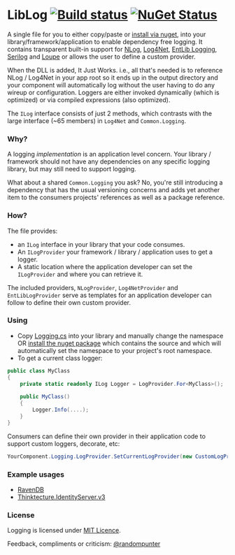 # LibLog [![Build status](https://ci.appveyor.com/api/projects/status/4v136j3od783udpa?svg=true)](https://ci.appveyor.com/project/damianh/liblog) [![NuGet Status](http://img.shields.io/nuget/v/LibLog.svg?style=flat)](https://www.nuget.org/packages/LibLog/)

A single file for you to either copy/paste or [install via nuget][0], into your library/framework/application to enable dependency free logging. It contains transparent built-in support for [NLog][3], [Log4Net][4], [EntLib Logging][5], [Serilog][9] and [Loupe][10] or allows the user to define a custom provider. 

When the DLL is added, It Just Works. i.e., all that's needed is to reference NLog / Log4Net in your app root so it ends up in the output directory and your component will automatically log without the user having to do any wireup or configuration. Loggers are either invoked dynamically (which is optimized) or via compiled expressions (also optimized).

The `ILog` interface consists of just 2 methods, which contrasts with the large interface (~65 members) in `Log4Net` and `Common.Logging`.

### Why?

A logging _implementation_ is an application level concern. Your library / framework should not have any dependencies on any specific logging library, but may still need to support logging.

What about a shared `Common.Logging` you ask? No, you're still introducing a dependency that has the usual versioning concerns and adds yet another item to the consumers projects' references as well as a package reference.

### How?

The file provides:

* an `ILog` interface in your library that your code consumes.
* An `ILogProvider` your framework / library / application uses to get a logger.
* A static location where the application developer can set the `ILogProvider` and where you can retrieve it.

The included providers, `NLogProvider`, `Log4NetProvider` and `EntLibLogProvider` serve as templates for an application developer can follow to define their own custom provider.

### Using
* Copy [Logging.cs][1] into your library and manually change the namespace OR [install the nuget package][0] which contains the source and which will automatically set the namespace to your project's root namespace.
* To get a current class logger:

```csharp
public class MyClass
{
    private static readonly ILog Logger = LogProvider.For<MyClass>(); 
    
    public MyClass()
    {
        Logger.Info(....);
    }
}
```

Consumers can define their own provider in their application code to support custom loggers, decorate, etc:

```csharp
YourComponent.Logging.LogProvider.SetCurrentLogProvider(new CustomLogProvider())
```

### Example usages
 - [RavenDB][7]
 - [Thinktecture.IdentityServer.v3][8]

### License

Logging is licensed under [MIT Licence][2].

Feedback, compliments or criticism: [@randompunter][6] 

[0]: https://www.nuget.org/packages/LibLog
[1]: https://github.com/damianh/LibLog/blob/master/src/LibLog/Logging.cs
[2]: http://www.opensource.org/licenses/MIT
[3]: http://nlog-project.org/
[4]: https://logging.apache.org/log4net/
[5]: http://msdn.microsoft.com/en-us/library/ff647183.aspx
[6]: https://twitter.com/randompunter
[7]: https://github.com/ayende/ravendb/tree/master/Raven.Abstractions/Logging
[8]: https://github.com/thinktecture/Thinktecture.IdentityServer.v3/tree/master/source/Core/Logging
[9]: http://serilog.net/
[10]: http://www.gibraltarsoftware.com/Loupe
